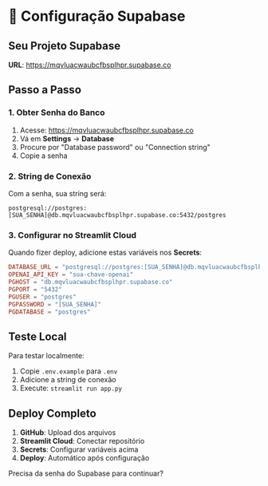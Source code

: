 # 🔧 Configuração Supabase

## Seu Projeto Supabase
**URL**: https://mqvluacwaubcfbsplhpr.supabase.co

## Passo a Passo

### 1. Obter Senha do Banco
1. Acesse: https://mqvluacwaubcfbsplhpr.supabase.co
2. Vá em **Settings** → **Database**
3. Procure por "Database password" ou "Connection string"
4. Copie a senha

### 2. String de Conexão
Com a senha, sua string será:
```
postgresql://postgres:[SUA_SENHA]@db.mqvluacwaubcfbsplhpr.supabase.co:5432/postgres
```

### 3. Configurar no Streamlit Cloud
Quando fizer deploy, adicione estas variáveis nos **Secrets**:

```toml
DATABASE_URL = "postgresql://postgres:[SUA_SENHA]@db.mqvluacwaubcfbsplhpr.supabase.co:5432/postgres"
OPENAI_API_KEY = "sua-chave-openai"
PGHOST = "db.mqvluacwaubcfbsplhpr.supabase.co"
PGPORT = "5432"
PGUSER = "postgres"
PGPASSWORD = "[SUA_SENHA]"
PGDATABASE = "postgres"
```

## Teste Local

Para testar localmente:
1. Copie `.env.example` para `.env`
2. Adicione a string de conexão
3. Execute: `streamlit run app.py`

## Deploy Completo

1. **GitHub**: Upload dos arquivos
2. **Streamlit Cloud**: Conectar repositório  
3. **Secrets**: Configurar variáveis acima
4. **Deploy**: Automático após configuração

Precisa da senha do Supabase para continuar?